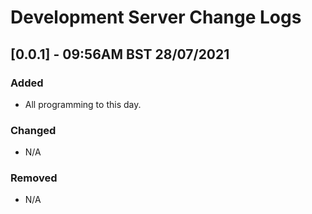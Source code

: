 # Development Server Change Logs

## **[0.0.1]** - 09:56AM BST 28/07/2021

### Added
- All programming to this day.

### Changed
- N/A

### Removed
- N/A
